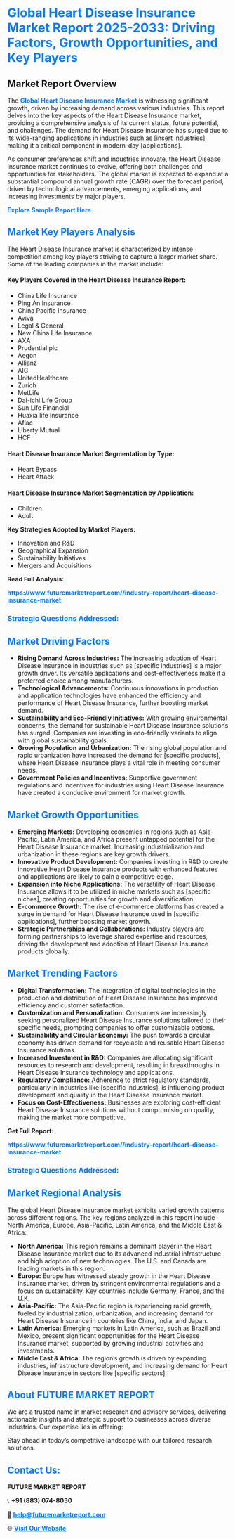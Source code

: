 <h1 style="color: #007BFF;">Global Heart Disease Insurance Market Report 2025-2033: Driving Factors, Growth Opportunities, and Key Players</h1>

<section id="overview">
<h2>Market Report Overview</h2>
<p>The <a href="https://www.futuremarketreport.com//industry-report/heart-disease-insurance-market" style="color: #007BFF; text-decoration: none;"><strong>Global Heart Disease Insurance Market</strong></a> is witnessing significant growth, driven by increasing demand across various industries. This report delves into the key aspects of the Heart Disease Insurance market, providing a comprehensive analysis of its current status, future potential, and challenges. The demand for Heart Disease Insurance has surged due to its wide-ranging applications in industries such as [insert industries], making it a critical component in modern-day [applications].</p>
<p>As consumer preferences shift and industries innovate, the Heart Disease Insurance market continues to evolve, offering both challenges and opportunities for stakeholders. The global market is expected to expand at a substantial compound annual growth rate (CAGR) over the forecast period, driven by technological advancements, emerging applications, and increasing investments by major players.</p>
</section>

<section id="overview">
<p><a href="https://www.futuremarketreport.com//request-sample/reportId=49833" style="color: #007BFF; text-decoration: none;"><strong>Explore Sample Report Here</strong></a></p>
</section>

<section id="key-players">
<h2 style="color: #007BFF;">Market Key Players Analysis</h2>
<p>The Heart Disease Insurance market is characterized by intense competition among key players striving to capture a larger market share. Some of the leading companies in the market include:</p>
<h4>Key Players Covered in the Heart Disease Insurance Report:</h4>
<ul><li>China Life Insurance</li><li>Ping An Insurance</li><li>China Pacific Insurance</li><li>Aviva</li><li>Legal &amp; General</li><li>New China Life Insurance</li><li>AXA</li><li>Prudential plc</li><li>Aegon</li><li>Allianz</li><li>AIG</li><li>UnitedHealthcare</li><li>Zurich</li><li>MetLife</li><li>Dai-ichi Life Group</li><li>Sun Life Financial</li><li>Huaxia life Insurance</li><li>Aflac</li><li>Liberty Mutual</li><li>HCF</li></ul>
<h4>Heart Disease Insurance Market Segmentation by Type:</h4>
<ul><li>Heart Bypass</li><li>Heart Attack</li></ul>

<h4>Heart Disease Insurance Market Segmentation by Application:</h4>
<ul><li>Children</li><li>Adult</li></ul>
<p><strong>Key Strategies Adopted by Market Players:</strong></p>
<ul>
<li>Innovation and R&D</li>
<li>Geographical Expansion</li>
<li>Sustainability Initiatives</li>
<li>Mergers and Acquisitions</li>
</ul>
</section>

<section>
<p><strong>Read Full Analysis: </strong></p><a href="https://www.futuremarketreport.com//industry-report/heart-disease-insurance-market" style="color: #007BFF; text-decoration: none;"><strong>https://www.futuremarketreport.com//industry-report/heart-disease-insurance-market</strong></a>
<h3 style="color: #007BFF;">Strategic Questions Addressed:</h3>
</section>

<section id="driving-factors">
<h2 style="color: #007BFF;">Market Driving Factors</h2>
<ul>
<li><strong>Rising Demand Across Industries:</strong> The increasing adoption of Heart Disease Insurance in industries such as [specific industries] is a major growth driver. Its versatile applications and cost-effectiveness make it a preferred choice among manufacturers.</li>
<li><strong>Technological Advancements:</strong> Continuous innovations in production and application technologies have enhanced the efficiency and performance of Heart Disease Insurance, further boosting market demand.</li>
<li><strong>Sustainability and Eco-Friendly Initiatives:</strong> With growing environmental concerns, the demand for sustainable Heart Disease Insurance solutions has surged. Companies are investing in eco-friendly variants to align with global sustainability goals.</li>
<li><strong>Growing Population and Urbanization:</strong> The rising global population and rapid urbanization have increased the demand for [specific products], where Heart Disease Insurance plays a vital role in meeting consumer needs.</li>
<li><strong>Government Policies and Incentives:</strong> Supportive government regulations and incentives for industries using Heart Disease Insurance have created a conducive environment for market growth.</li>
</ul>
</section>

<section id="growth-opportunities">
<h2 style="color: #007BFF;">Market Growth Opportunities</h2>
<ul>
<li><strong>Emerging Markets:</strong> Developing economies in regions such as Asia-Pacific, Latin America, and Africa present untapped potential for the Heart Disease Insurance market. Increasing industrialization and urbanization in these regions are key growth drivers.</li>
<li><strong>Innovative Product Development:</strong> Companies investing in R&D to create innovative Heart Disease Insurance products with enhanced features and applications are likely to gain a competitive edge.</li>
<li><strong>Expansion into Niche Applications:</strong> The versatility of Heart Disease Insurance allows it to be utilized in niche markets such as [specific niches], creating opportunities for growth and diversification.</li>
<li><strong>E-commerce Growth:</strong> The rise of e-commerce platforms has created a surge in demand for Heart Disease Insurance used in [specific applications], further boosting market growth.</li>
<li><strong>Strategic Partnerships and Collaborations:</strong> Industry players are forming partnerships to leverage shared expertise and resources, driving the development and adoption of Heart Disease Insurance products globally.</li>
</ul>
</section>

<section id="trending-factors">
<h2 style="color: #007BFF;">Market Trending Factors</h2>
<ul>
<li><strong>Digital Transformation:</strong> The integration of digital technologies in the production and distribution of Heart Disease Insurance has improved efficiency and customer satisfaction.</li>
<li><strong>Customization and Personalization:</strong> Consumers are increasingly seeking personalized Heart Disease Insurance solutions tailored to their specific needs, prompting companies to offer customizable options.</li>
<li><strong>Sustainability and Circular Economy:</strong> The push towards a circular economy has driven demand for recyclable and reusable Heart Disease Insurance solutions.</li>
<li><strong>Increased Investment in R&D:</strong> Companies are allocating significant resources to research and development, resulting in breakthroughs in Heart Disease Insurance technology and applications.</li>
<li><strong>Regulatory Compliance:</strong> Adherence to strict regulatory standards, particularly in industries like [specific industries], is influencing product development and quality in the Heart Disease Insurance market.</li>
<li><strong>Focus on Cost-Effectiveness:</strong> Businesses are exploring cost-efficient Heart Disease Insurance solutions without compromising on quality, making the market more competitive.</li>
</ul>
</section>

<section>
<p><strong>Get Full Report: </strong></p><a href="https://www.futuremarketreport.com//industry-report/heart-disease-insurance-market" style="color: #007BFF; text-decoration: none;"><strong>https://www.futuremarketreport.com//industry-report/heart-disease-insurance-market</strong></a>
<h3 style="color: #007BFF;">Strategic Questions Addressed:</h3>
</section>


<section id="regional-analysis">
<h2 style="color: #007BFF;">Market Regional Analysis</h2>
<p>The global Heart Disease Insurance market exhibits varied growth patterns across different regions. The key regions analyzed in this report include North America, Europe, Asia-Pacific, Latin America, and the Middle East & Africa:</p>
<ul>
<li><strong>North America:</strong> This region remains a dominant player in the Heart Disease Insurance market due to its advanced industrial infrastructure and high adoption of new technologies. The U.S. and Canada are leading markets in this region.</li>
<li><strong>Europe:</strong> Europe has witnessed steady growth in the Heart Disease Insurance market, driven by stringent environmental regulations and a focus on sustainability. Key countries include Germany, France, and the U.K.</li>
<li><strong>Asia-Pacific:</strong> The Asia-Pacific region is experiencing rapid growth, fueled by industrialization, urbanization, and increasing demand for Heart Disease Insurance in countries like China, India, and Japan.</li>
<li><strong>Latin America:</strong> Emerging markets in Latin America, such as Brazil and Mexico, present significant opportunities for the Heart Disease Insurance market, supported by growing industrial activities and investments.</li>
<li><strong>Middle East & Africa:</strong> The region’s growth is driven by expanding industries, infrastructure development, and increasing demand for Heart Disease Insurance in sectors like [specific sectors].</li>
</ul>
</section>

<footer>
<h2 style="color: #007BFF;">About FUTURE MARKET REPORT</h2>
<p>We are a trusted name in market research and advisory services, delivering actionable insights and strategic support to businesses across diverse industries. Our expertise lies in offering:</p>

<p>Stay ahead in today’s competitive landscape with our tailored research solutions.</p>

<h2 style="color: #007BFF;">Contact Us:</h2>
<p><strong>FUTURE MARKET REPORT</strong></p>
<p>📞 <strong>+91 (883) 074-8030</strong></p>
<p>📧 <strong><a href="mailto:help@futuremarketreport.com" style="color: #007BFF;">help@futuremarketreport.com</a></strong></p>
<p>🌐 <strong><a href="https://www.futuremarketreport.com/" style="color: #007BFF;">Visit Our Website</a></strong></p>
</footer>